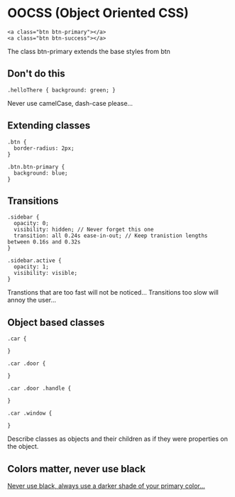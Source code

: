 # OOCSS (Object Oriented CSS) 

``` 
<a class="btn btn-primary"></a>
<a class="btn btn-success"></a>
```
The class btn-primary extends the base styles from btn


## Don't do this

```
.helloThere { background: green; }
```

Never use camelCase, dash-case please...

## Extending classes

```
.btn {
  border-radius: 2px;
}

.btn.btn-primary {
  background: blue;
}
```

## Transitions

```
.sidebar {
  opacity: 0;
  visibility: hidden; // Never forget this one
  transition: all 0.24s ease-in-out; // Keep tranistion lengths between 0.16s and 0.32s
}

.sidebar.active {
  opacity: 1;
  visibility: visible;
}
```

Transtions that are too fast will not be noticed... Transitions too slow will annoy the user...

## Object based classes

```
.car {

}

.car .door {

}

.car .door .handle {

}

.car .window {

}

```

Describe classes as objects and their children as if they were properties on the object.

## Colors matter, never use black

[Never use black, always use a darker shade of your primary color...](https://ianstormtaylor.com/design-tip-never-use-black/)
